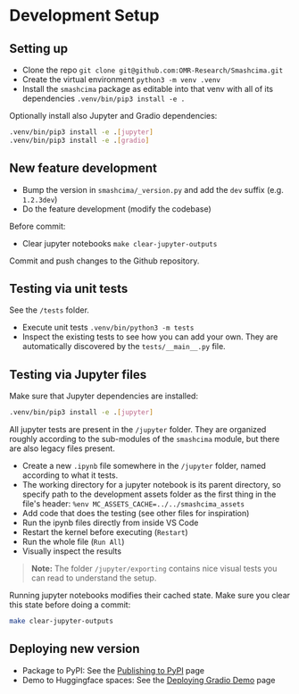 # Development Setup


## Setting up

- Clone the repo `git clone git@github.com:OMR-Research/Smashcima.git`
- Create the virtual environment `python3 -m venv .venv`
- Install the `smashcima` package as editable into that venv with all of its dependencies `.venv/bin/pip3 install -e .`

Optionally install also Jupyter and Gradio dependencies:

```bash
.venv/bin/pip3 install -e .[jupyter]
.venv/bin/pip3 install -e .[gradio]
```


## New feature development

- Bump the version in `smashcima/_version.py` and add the `dev` suffix (e.g. `1.2.3dev`)
- Do the feature development (modify the codebase)

Before commit:
- Clear jupyter notebooks `make clear-jupyter-outputs`

Commit and push changes to the Github repository.


## Testing via unit tests

See the `/tests` folder.

- Execute unit tests `.venv/bin/python3 -m tests`
- Inspect the existing tests to see how you can add your own. They are automatically discovered by the `tests/__main__.py` file.


## Testing via Jupyter files

Make sure that Jupyter dependencies are installed:

```bash
.venv/bin/pip3 install -e .[jupyter]
```

All jupyter tests are present in the `/jupyter` folder. They are organized roughly according to the sub-modules of the `smashcima` module, but there are also legacy files present.

- Create a new `.ipynb` file somewhere in the `/jupyter` folder, named according to what it tests.
- The working directory for a jupyter notebook is its parent directory, so specify path to the development assets folder as the first thing in the file's header: `%env MC_ASSETS_CACHE=../../smashcima_assets`
- Add code that does the testing (see other files for inspiration)
- Run the ipynb files directly from inside VS Code
- Restart the kernel before executing (`Restart`)
- Run the whole file (`Run All`)
- Visually inspect the results

> **Note:** The folder `/jupyter/exporting` contains nice visual tests you can read to understand the setup.

Running jupyter notebooks modifies their cached state. Make sure you clear this state before doing a commit:

```bash
make clear-jupyter-outputs
```


## Deploying new version

- Package to PyPI: See the [Publishing to PyPI](checklists/publishing-to-pypi.md) page
- Demo to Huggingface spaces: See the [Deploying Gradio Demo](checklists/deploying-gradio-demo.md) page

